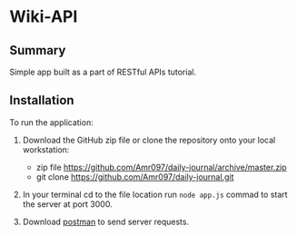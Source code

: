 # Wiki-API

## Summary

Simple app built as a part of RESTful APIs tutorial.

## Installation

To run the application:

 1. Download the GitHub zip file or clone the repository onto your local workstation:
    - zip file https://github.com/Amr097/daily-journal/archive/master.zip
    - git clone https://github.com/Amr097/daily-journal.git
    
2. In your terminal cd to the file location run `node app.js` commad to start the server at port 3000.

3. Download [postman](https://www.postman.com/downloads/) to send server requests.
